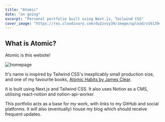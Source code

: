 ```yaml
---
title: "Atomic"
date: "on going"
excerpt: "Personal portfolio built using Next.js, Tailwind CSS"
cover_image: "https://res.cloudinary.com/du2zxsy39/image/upload/v1613949426/portfolio/7INoMac_se5dsz.png"
---
```


## What is Atomic?
Atomic is this website!

![homepage](https://res.cloudinary.com/du2zxsy39/image/upload/v1613949426/portfolio/7INoMac_se5dsz.png)

It's name is inspired by Tailwind CSS's inexplicably small production size, and one of my favourite books, [Atomic Habits by James Clear](https://www.goodreads.com/book/show/40121378-atomic-habits).

It is built using Next.js and Tailwind CSS. It also uses Notion as a CMS, utilising react-notion and notion-api-worker.

This portfolio acts as a base for my work, with links to my GitHub and social platforms. It will also (eventually) house my blog which should receive frequent updates.
